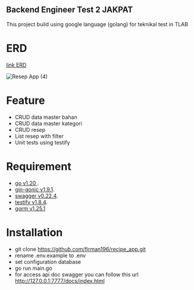## Backend Engineer Test 2 JAKPAT 
This project build using google language (golang) for teknikal test in TLAB

# ERD #
[link ERD](https://lucid.app/lucidchart/5162b5c9-2a73-4be5-8ea5-154f14781be6/edit?viewport_loc=252%2C278%2C1323%2C483%2C0_0&invitationId=inv_bae1a2cb-04bf-4a83-a890-3c36fc560889)

![Resep App (4)](https://github.com/firman196/recipe_app/assets/53245455/078939a2-166b-46dc-9554-31c7f2563abe)


# Feature #
- CRUD data master bahan
- CRUD data master kategori
- CRUD resep 
- List resep with filter
- Unit tests using testify

# Requirement #

- [go v1.20 ](https://go.dev/doc/install).
- [gin-gonic v1.9.1](https://github.com/gin-gonic/gin).
- [swagger v0.22.4](https://github.com/swaggo/gin-swagger).
- [testify v1.8.4](https://github.com/stretchr/testify).
- [gorm v1.25.1](https://gorm.io/)

# Installation #
- git clone https://github.com/firman196/recipe_app.git
- rename .env.example to .env
- set configuration database
- go run main.go
- for access api doc swagger you can follow this url http://127.0.0.1:7777/docs/index.html














